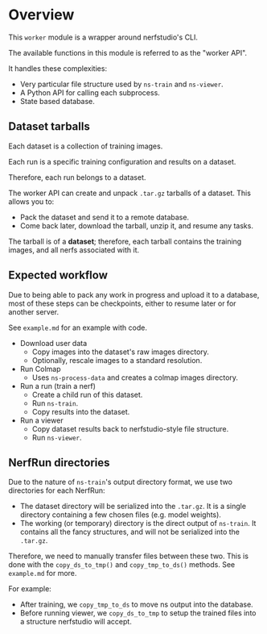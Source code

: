 # Overview

This `worker` module is a wrapper around nerfstudio's CLI.

The available functions in this module is referred to as the "worker API".

It handles these complexities:

- Very particular file structure used by `ns-train` and `ns-viewer`.
- A Python API for calling each subprocess.
- State based database.

## Dataset tarballs

Each dataset is a collection of training images.

Each run is a specific training configuration and results on a dataset.

Therefore, each run belongs to a dataset.

The worker API can create and unpack `.tar.gz` tarballs of a dataset.
This allows you to:

- Pack the dataset and send it to a remote database.
- Come back later, download the tarball, unzip it, and resume any tasks.

The tarball is of a **dataset**; therefore, each tarball contains the training
images, and all nerfs associated with it.


## Expected workflow

Due to being able to pack any work in progress and upload it to a database,
most of these steps can be checkpoints, either to resume later or for another
server.

See `example.md` for an example with code.

- Download user data
    - Copy images into the dataset's raw images directory.
    - Optionally, rescale images to a standard resolution.
- Run Colmap
    - Uses `ns-process-data` and creates a colmap images directory.
- Run a run (train a nerf)
    - Create a child run of this dataset.
    - Run `ns-train`.
    - Copy results into the dataset.
- Run a viewer
    - Copy dataset results back to nerfstudio-style file structure.
    - Run `ns-viewer`.

## NerfRun directories

Due to the nature of `ns-train`'s output directory format, we use two directories
for each NerfRun:

- The dataset directory will be serialized into the `.tar.gz`. It is a single directory
  containing a few chosen files (e.g. model weights).
- The working (or temporary) directory is the direct output of `ns-train`. It contains
  all the fancy structures, and will not be serialized into the `.tar.gz`.

Therefore, we need to manually transfer files between these two. This is done with
the `copy_ds_to_tmp()` and `copy_tmp_to_ds()` methods. See `example.md` for more.

For example:

- After training, we `copy_tmp_to_ds` to move ns output into the database.
- Before running viewer, we `copy_ds_to_tmp` to setup the trained files into a structure
  nerfstudio will accept.

